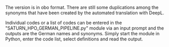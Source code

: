 The version is in obo format. There are still some duplications among the synonyms that have been created by the automated translation with DeepL.

Individual codes or a list of codes can be entered in the "SATURN_HPO_GERMAN_PIPELINE.py" module via an input prompt and the outputs are the German names and synonyms. Simply start the module in Python, enter the code list, select definitions and read the output.
